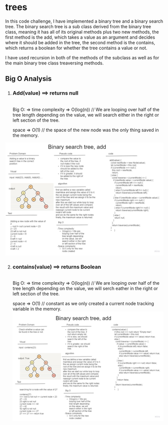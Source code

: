 # trees

In this code challenge, I have implemented a binary tree and a binary search tree.
The binary search tree is a sub class derived from the binary tree class, meaning it has all of its original methods plus two new methods, the first method is the add, which takes a value as an argument and decides where it should be added in the tree, the second method is the contains, which returns a boolean for whether the tree contains a value or not.

I have used recursion in both of the methods of the subclass as well as for the main binary tree class treaversing methods.

## Big O Analysis

1. ### Add(value) ==> returns null

   <br>Big O: => time complexity => O(log(n)) // We are looping over half of the tree length depending on the value, we will search either in the right or left section of the tree.<br>

   space => O(1) // the space of the new node was the only thing saved in the memory.

![Add](./Add.jpg)

2. ### contains(value) ==> returns Boolean

   <br>Big O: => time complexity => O(log(n)) // We are looping over half of the tree length depending on the value, we will serch eather in the right or left section of the tree.<br>

   space => O(1) // constant as we only created a current node tracking variable in the memory.
   ![Contains](./Contains.jpg)
